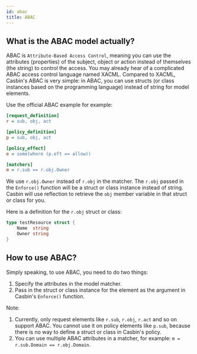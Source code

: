 ```yaml
---
id: abac
title: ABAC
---
```


## What is the ABAC model actually?

ABAC is ``Attribute-Based Access Control``, meaning you can use the attributes (properties) of the subject, object or action instead of themselves (the string) to control the access. You may already hear of a complicated ABAC access control language named XACML. Compared to XACML, Casbin's ABAC is very simple: in ABAC, you can use structs (or class instances based on the programming language) instead of string for model elements.

Use the official ABAC example for example:

```ini
[request_definition]
r = sub, obj, act

[policy_definition]
p = sub, obj, act

[policy_effect]
e = some(where (p.eft == allow))

[matchers]
m = r.sub == r.obj.Owner
```

We use ``r.obj.Owner`` instead of ``r.obj`` in the matcher. The ``r.obj`` passed in the ``Enforce()`` function will be a struct or class instance instead of string. Casbin will use reflection to retrieve the ``obj`` member variable in that struct or class for you.

Here is a definition for the ``r.obj`` struct or class:

```go
type testResource struct {
	Name  string
	Owner string
}
```

## How to use ABAC?

Simply speaking, to use ABAC, you need to do two things:

1. Specify the attributes in the model matcher.
2. Pass in the struct or class instance for the element as the argument in Casbin's ``Enforce()`` function.

Note:

1. Currently, only request elements like ``r.sub``, ``r.obj``, ``r.act`` and so on support ABAC. You cannot use it on policy elements like ``p.sub``, because there is no way to define a struct or class in Casbin's policy.
2. You can use multiple ABAC attributes in a matcher, for example: ``m = r.sub.Domain == r.obj.Domain``.

